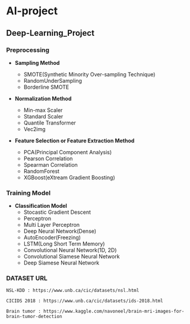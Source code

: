 # AI-project

## Deep-Learning_Project

### Preprocessing

- **Sampling Method**
    - SMOTE(Synthetic Minority Over-sampling Technique)
    - RandomUnderSampling
    - Borderline SMOTE

- **Normalization Method**
    - Min-max Scaler
    - Standard Scaler
    - Quantile Transformer
    - Vec2img

- **Feature Selection or Feature Extraction Method**
    - PCA(Principal Component Analysis)
    - Pearson Correlation
    - Spearman Correlation
    - RandomForest
    - XGBoost(eXtream Gradient Boosting)

### Training Model

- **Classification Model**
    - Stocastic Gradient Descent
    - Perceptron
    - Multi Layer Perceptron
    - Deep Neural Network(Dense)
    - AutoEncoder(Freezing)
    - LSTM(Long Short Term Memory)
    - Convolutional Neural Network(1D, 2D)
    - Convolutional Siamese Neural Network
    - Deep Siamese Neural Network
  
<h3>DATASET URL</h3>

	NSL-KDD : https://www.unb.ca/cic/datasets/nsl.html

	CICIDS 2018 : https://www.unb.ca/cic/datasets/ids-2018.html
	
	Brain tumor : https://www.kaggle.com/navoneel/brain-mri-images-for-brain-tumor-detection
